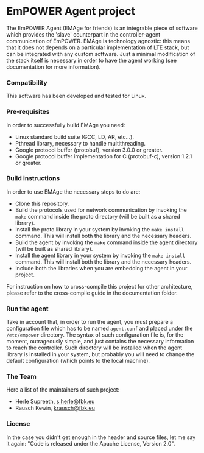 # EmPOWER Agent project

The EmPOWER Agent (EMAge for friends) is an integrable piece of software which provides the 'slave' counterpart in the controller-agent communication of EmPOWER. EMAge is technology agnostic: this means that it does not depends on a particular implementation of LTE stack, but can be integrated with any custom software. Just a minimal modification of the stack itself is necessary in order to have the agent working (see documentation for more information).

### Compatibility
This software has been developed and tested for Linux.

### Pre-requisites
In order to successfully build EMAge you need:
* Linux standard build suite (GCC, LD, AR, etc...).
* Pthread library, necessary to handle multithreading.
* Google protocol buffer (protobuf), version 3.0.0 or greater.
* Google protocol buffer implementation for C (protobuf-c), version 1.2.1 or greater.

### Build instructions
In order to use EMAge the necessary steps to do are:
* Clone this repository.
* Build the protocols used for network communication by invoking the `make` command inside the proto directory (will be built as a shared library).
* Install the proto library in your system by invoking the `make install` command. This will install both the library and the necessary headers.
* Build the agent by invoking the `make` command inside the agent directory (will be built as shared library).
* Install the agent library in your system by invoking the `make install` command. This will install both the library and the necessary headers.
* Include both the libraries when you are embedding the agent in your project.

For instruction on how to cross-compile this project for other architecture, please refer to the cross-compile guide in the documentation folder.

### Run the agent
Take in account that, in order to run the agent, you must prepare a configuration file which has to be named `agent.conf` and placed under the `/etc/empower` directory. The syntax of such configuration file is, for the moment, outrageously simple, and just contains the necessary information to reach the controller. Such directory will be installed when the agent library is installed in your system, but probably you will need to change the default configuration (which points to the local machine).

### The Team
Here a list of the maintainers of such project:
* Herle Supreeth, <s.herle@fbk.eu>
* Rausch Kewin, <krausch@fbk.eu>

### License
In the case you didn't get enough in the header and source files, let me say it again:
"Code is released under the Apache License, Version 2.0".
